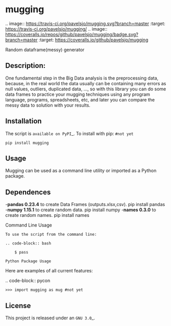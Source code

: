 mugging
=====

.. image:: https://travis-ci.org/pavelsjo/mugging.svg?branch=master
   :target: https://travis-ci.org/pavelsjo/mugging/
.. image:: https://coveralls.io/repos/github/pavelsjo/mugging/badge.svg?branch=master
   :target: https://coveralls.io/github/pavelsjo/mugging

Random dataframe(messy) generator


Description:
------------
	
One fundamental step in the Big Data analysis is the preprocessing data, because, 
in the real world the data usually can be containing many errors as null values, outliers, duplicated data, ..., 
so with this library you can do some data frames to practice your mugging techniques using any program language, 
programs, spreadsheets, etc, and later you can compare the messy data to solution with your results.


Installation
------------

The script is `available on PyPI`_.  To install with pip: `#not yet `

    pip install mugging

	

Usage
-----

Mugging can be used as a command line utility or imported as a Python package.


Dependences
-----

-**pandas 0.23.4** to create Data Frames (outputs.xlsx,csv). pip install pandas
-**numpy 1.15.1** to create random data. pip install numpy
-**names 0.3.0** to create random names. pip install names


Command Line Usage
~~~~~~~~~~~~~~~~~~
To use the script from the command line:

.. code-block:: bash

    $ pass
   
Python Package Usage
~~~~~~~~~~~~~~~~~~~~
Here are examples of all current features:

.. code-block:: pycon

    >>> import mugging as mug #not yet


License
-------

This project is released under an `GNU 3.0`_.
